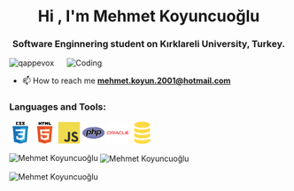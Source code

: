 <h1 align="center">Hi , I'm Mehmet Koyuncuoğlu</h1>
<h3 align="center">Software Enginnering student on Kırklareli University, Turkey.</h3>
<img align="right" alt="Coding" width="400" src="https://i.pinimg.com/originals/2a/53/65/2a53651a35816f499270d8275fd5318f.gif">

<p align="left"> <img src="https://komarev.com/ghpvc/?username=qappevox&label=Profile%20views&color=0e75b6&style=flat" alt="qappevox" /> </p>


- 📫 How to reach me **mehmet.koyun.2001@hotmail.com**

<div align= "left" width = "40px"></div>
<h3 align="left">Languages and Tools:</h3>
<p align="left">
  <img src="https://raw.githubusercontent.com/devicons/devicon/master/icons/css3/css3-original-wordmark.svg" alt="css3" width="40" height="40"/>
  <img src="https://raw.githubusercontent.com/devicons/devicon/master/icons/html5/html5-original-wordmark.svg" alt="html5" width="40" height="40"/>
  <img src="https://raw.githubusercontent.com/devicons/devicon/master/icons/javascript/javascript-original.svg" alt="javascript" width="40" height="40"/>
  <img src="https://raw.githubusercontent.com/devicons/devicon/master/icons/php/php-original.svg" alt="javascript" width="40" height="40"/>
  <img src="https://raw.githubusercontent.com/devicons/devicon/master/icons/oracle/oracle-original.svg" alt="oracle" width="40" height="40"/>
  <img src="https://raw.githubusercontent.com/devicons/devicon/master/icons/sql/sql-original.svg" alt="sql" width="40" height="40"/>


</p>


<p><img align="left" src="https://github-readme-stats.vercel.app/api/top-langs?username=MehmetKoyuncuoglu&show_icons=true&locale=en&layout=compact" alt="Mehmet Koyuncuoğlu" /></p>

<p>&nbsp;<img align="center" src="https://github-readme-stats.vercel.app/api?username=MehmetKoyuncuoglu&show_icons=true&locale=en" alt="Mehmet Koyuncuoğlu" /></p>

<p><img align="center" src="https://github-readme-streak-stats.herokuapp.com/?user=MehmetKoyuncuoglu&" alt="Mehmet Koyuncuoğlu" /></p>

